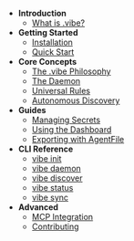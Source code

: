- **Introduction**
  - [What is .vibe?](./01-getting-started/01-what-is-vibe.md)
- **Getting Started**
  - [Installation](./01-getting-started/02-installation.md)
  - [Quick Start](./01-getting-started/03-quick-start.md)
- **Core Concepts**
  - [The .vibe Philosophy](./02-core-concepts/01-the-vibe-philosophy.md)
  - [The Daemon](./02-core-concepts/02-the-daemon.md)
  - [Universal Rules](./02-core-concepts/03-universal-rules.md)
  - [Autonomous Discovery](./02-core-concepts/04-autonomous-discovery.md)
- **Guides**
  - [Managing Secrets](./03-guides/01-managing-secrets.md)
  - [Using the Dashboard](./03-guides/02-using-the-dashboard.md)
  - [Exporting with AgentFile](./03-guides/03-exporting-with-agentfile.md)
- **CLI Reference**
  - [vibe init](./04-cli-reference/01-init.md)
  - [vibe daemon](./04-cli-reference/02-daemon.md)
  - [vibe discover](./04-cli-reference/03-discover.md)
  - [vibe status](./04-cli-reference/04-status.md)
  - [vibe sync](./04-cli-reference/05-sync.md)
- **Advanced**
  - [MCP Integration](./05-advanced/01-mcp-integration.md)
  - [Contributing](./05-advanced/02-contributing.md)
